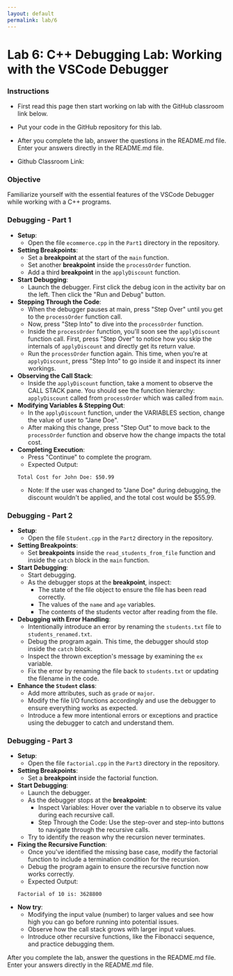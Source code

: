 ```yaml
---
layout: default
permalink: lab/6
---
```


# Lab 6: C++ Debugging Lab: Working with the VSCode Debugger

### Instructions
* First read this page then start working on lab with the GitHub classroom link below.

* Put your code in the GitHub repository for this lab.

* After you complete the lab, answer the questions in the README.md file. Enter your answers directly in the README.md file.

* Github Classroom Link: []()


### Objective
Familiarize yourself with the essential features of the VSCode Debugger while working with a C++ programs.

### Debugging - Part 1
* __Setup__:
    - Open the file `ecommerce.cpp` in the `Part1` directory in the repository.
* __Setting Breakpoints__:
    - Set a __breakpoint__ at the start of the `main` function.
    - Set another __breakpoint__ inside the `processOrder` function.
    - Add a third __breakpoint__ in the `applyDiscount` function.
* __Start Debugging__: 
    - Launch the debugger. First click the debug icon in the activity bar on the left. Then click the "Run and Debug" button. 
* __Stepping Through the Code__:
    - When the debugger pauses at main, press "Step Over" until you get to the `processOrder` function call.
    - Now, press "Step Into" to dive into the `processOrder` function.
    - Inside the `processOrder` function, you'll soon see the `applyDiscount` function call. First, press "Step Over" to notice how you skip the internals of `applyDiscount` and directly get its return value.
    - Run the `processOrder` function again. This time, when you're at `applyDiscount`, press "Step Into" to go inside it and inspect its inner workings.
* __Observing the Call Stack__:
    - Inside the `applyDiscount` function, take a moment to observe the CALL STACK pane. You should see the function hierarchy: `applyDiscount` called from `processOrder` which was called from `main`.
* __Modifying Variables & Stepping Out__:
    - In the `applyDiscount` function, under the VARIABLES section, change the value of user to "Jane Doe".
    - After making this change, press "Step Out" to move back to the `processOrder` function and observe how the change impacts the total cost.
* __Completing Execution__:
    - Press "Continue" to complete the program.
    - Expected Output:
    ```
    Total Cost for John Doe: $50.99
    ```
    - Note: If the user was changed to "Jane Doe" during debugging, the discount wouldn't be applied, and the total cost would be $55.99.

### Debugging - Part 2

* __Setup__:
    - Open the file `Student.cpp` in the `Part2` directory in the repository.
* __Setting Breakpoints__: 
    - Set __breakpoints__ inside the `read_students_from_file` function and inside the `catch` block in the `main` function.
* __Start Debugging__: 
    - Start debugging. 
    - As the debugger stops at the __breakpoint__, inspect:
        * The state of the file object to ensure the file has been read correctly.
        * The values of the `name` and `age` variables.
        * The contents of the students vector after reading from the file.
* __Debugging with Error Handling__:
    - Intentionally introduce an error by renaming the `students.txt` file to `students_renamed.txt`.
    - Debug the program again. This time, the debugger should stop inside the `catch` block.
    - Inspect the thrown exception's message by examining the `ex` variable.
    - Fix the error by renaming the file back to `students.txt` or updating the filename in the code.
* __Enhance the `Student` class__: 
    - Add more attributes, such as `grade` or `major`. 
    - Modify the file I/O functions accordingly and use the debugger to ensure everything works as expected.
    - Introduce a few more intentional errors or exceptions and practice using the debugger to catch and understand them.


### Debugging - Part 3

* __Setup__:
    - Open the file `factorial.cpp` in the `Part3` directory in the repository.
* __Setting Breakpoints__: 
    - Set a __breakpoint__ inside the factorial function.
* __Start Debugging__: 
    - Launch the debugger.
    - As the debugger stops at the __breakpoint__:
        * Inspect Variables: Hover over the variable n to observe its value during each recursive call.
        * Step Through the Code: Use the step-over and step-into buttons to navigate through the recursive calls.
    - Try to identify the reason why the recursion never terminates.
* __Fixing the Recursive Function__:
    - Once you've identified the missing base case, modify the factorial function to include a termination condition for the recursion.
    - Debug the program again to ensure the recursive function now works correctly.
    - Expected Output:
    ```
    Factorial of 10 is: 3628800
    ```
* __Now try__: 
    - Modifying the input value (number) to larger values and see how high you can go before running into potential issues. 
    - Observe how the call stack grows with larger input values.
    - Introduce other recursive functions, like the Fibonacci sequence, and practice debugging them.

 
<div class="requirement">
After you complete the lab, answer the questions in the README.md file. Enter your answers directly in the README.md file.
</div>



